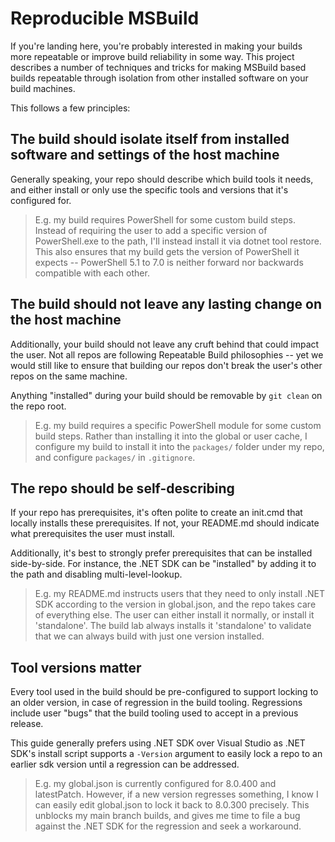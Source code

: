 # Reproducible MSBuild

If you're landing here, you're probably interested in making your builds more repeatable or improve build reliability in some way. This project describes a number of techniques and tricks for making MSBuild based builds repeatable through isolation from other installed software on your build machines.

This follows a few principles:

## The build should isolate itself from installed software and settings of the host machine

Generally speaking, your repo should describe which build tools it needs, and either install or only use the specific tools and versions that it's configured for. 

> E.g. my build requires PowerShell for some custom build steps. Instead of requiring the user to add a specific version of PowerShell.exe to the path, I'll instead install it via dotnet tool restore. This also ensures that my build gets the version of PowerShell it expects -- PowerShell 5.1 to 7.0 is neither forward nor backwards compatible with each other.

## The build should not leave any lasting change on the host machine

Additionally, your build should not leave any cruft behind that could impact the user. Not all repos are following Repeatable Build philosophies -- yet we would still like to ensure that building our repos don't break the user's other repos on the same machine.

Anything "installed" during your build should be removable by `git clean` on the repo root.

> E.g. my build requires a specific PowerShell module for some custom build steps. Rather than installing it into the global or user cache, I configure my build to install it into the `packages/` folder under my repo, and configure `packages/` in `.gitignore`. 

## The repo should be self-describing

If your repo has prerequisites, it's often polite to create an init.cmd that locally installs these prerequisites. If not, your README.md should indicate what prerequisites the user must install. 

Additionally, it's best to strongly prefer prerequisites that can be installed side-by-side. For instance, the .NET SDK can be "installed" by adding it to the path and disabling multi-level-lookup. 

> E.g. my README.md instructs users that they need to only install .NET SDK according to the version in global.json, and the repo takes care of everything else. The user can either install it normally, or install it 'standalone'. The build lab always installs it 'standalone' to validate that we can always build with just one version installed.

## Tool versions matter

Every tool used in the build should be pre-configured to support locking to an older version, in case of regression in the build tooling. Regressions include user "bugs" that the build tooling used to accept in a previous release.

This guide generally prefers using .NET SDK over Visual Studio as .NET SDK's install script supports a `-Version` argument to easily lock a repo to an earlier sdk version until a regression can be addressed.

> E.g. my global.json is currently configured for 8.0.400 and latestPatch. However, if a new version regresses something, I know I can easily edit global.json to lock it back to 8.0.300 precisely. This unblocks my main branch builds, and gives me time to file a bug against the .NET SDK for the regression and seek a workaround.
